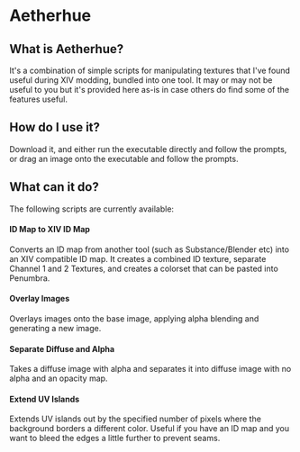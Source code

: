 # Aetherhue

## What is Aetherhue?
It's a combination of simple scripts for manipulating textures that I've found useful during XIV modding, bundled into one tool.
It may or may not be useful to you but it's provided here as-is in case others do find some of the features useful.

## How do I use it?
Download it, and either run the executable directly and follow the prompts, or drag an image onto the executable and follow the prompts.

## What can it do?
The following scripts are currently available:

#### ID Map to XIV ID Map
Converts an ID map from another tool (such as Substance/Blender etc) into an XIV compatible ID map.
It creates a combined ID texture, separate Channel 1 and 2 Textures, and creates a colorset that can be pasted into Penumbra.

#### Overlay Images
Overlays images onto the base image, applying alpha blending and generating a new image.

#### Separate Diffuse and Alpha
Takes a diffuse image with alpha and separates it into diffuse image with no alpha and an opacity map.

#### Extend UV Islands
Extends UV islands out by the specified number of pixels where the background borders a different color. Useful if you have an ID map and you want to bleed the edges a little further to prevent seams.
